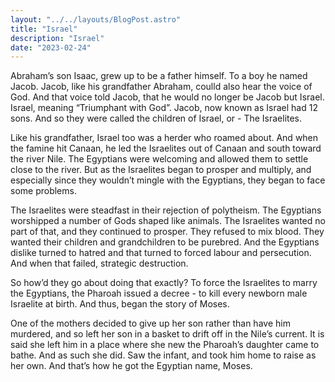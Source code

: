 ```yaml
---
layout: "../../layouts/BlogPost.astro"
title: "Israel"
description: "Israel"
date: "2023-02-24"
---
```


Abraham’s son Isaac, grew up to be a father himself. To a boy he named Jacob. Jacob, like his grandfather Abraham, coulld also hear the voice of God. And that voice told Jacob, that he would no longer be Jacob but Israel. Israel, meaning “Triumphant with God”. Jacob, now known as Israel had 12 sons. And so they were called the children of Israel, or - The Israelites. 


Like his grandfather, Israel too was a herder who roamed about. And when the famine hit Canaan, he led the Israelites out of Canaan and south toward the river Nile. The Egyptians were welcoming and allowed them to settle close to the river. But as the Israelites began to prosper and multiply, and especially since they wouldn’t mingle with the Egyptians, they began to face some problems.


The Israelites were steadfast in their rejection of polytheism. The Egyptians worshipped a number of Gods shaped like animals. The Israelites wanted no part of that, and they continued to prosper. They refused to mix blood. They wanted their children and grandchildren to be purebred. And the Egyptians dislike turned to hatred and that turned to forced labour and persecution. And when that failed, strategic destruction.


So how’d they go about doing that exactly? To force the Israelites to marry the Egyptians, the Pharoah issued a decree - to kill every newborn male Israelite at birth. And thus, began the story of Moses.


One of the mothers decided to give up her son rather than have him murdered, and so left her son in a basket to drift off in the Nile’s current. It is said she left him in a place where she new the Pharoah’s daughter came to bathe. And as such she did. Saw the infant, and took him home to raise as her own. And that’s how he got the Egyptian name, Moses.
